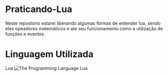 # Praticando-Lua
 Neste repostório estarei liberando algumas formas de entender lua, sendo eles opeadores matemáticos e ate seu funcionamento como a utilização de funções e eventos.

# Linguagem Utilizada 

Lua <img src="images/luaa.gif" alt="The Programming Language Lua" title="welcome!">
